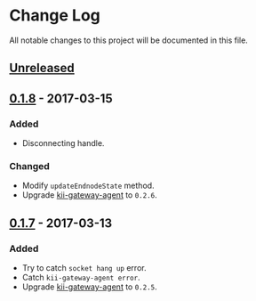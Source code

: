 # Change Log
All notable changes to this project will be documented in this file.

## [Unreleased]

## [0.1.8] - 2017-03-15
### Added
- Disconnecting handle.

### Changed
- Modify `updateEndnodeState` method.
- Upgrade [kii-gateway-agent](https://github.com/ashramwen/kii-gateway-agent) to `0.2.6`.

## [0.1.7] - 2017-03-13
### Added
- Try to catch `socket hang up` error.
- Catch `kii-gateway-agent error`.
- Upgrade [kii-gateway-agent](https://github.com/ashramwen/kii-gateway-agent) to `0.2.5`.

[Unreleased]: https://github.com/ashramwen/kii-mt7688-agent/compare/v0.1.8...HEAD
[0.1.8]: https://github.com/ashramwen/kii-mt7688-agent/compare/v0.1.8...v0.1.7
[0.1.7]: https://github.com/ashramwen/kii-mt7688-agent/compare/v0.1.7...v0.1.6
